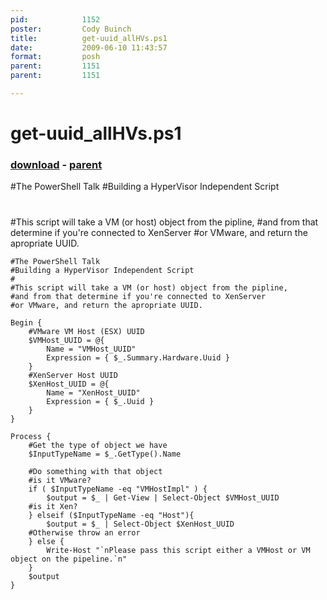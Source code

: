 ```yaml
---
pid:            1152
poster:         Cody Buinch
title:          get-uuid_allHVs.ps1
date:           2009-06-10 11:43:57
format:         posh
parent:         1151
parent:         1151

---
```


# get-uuid_allHVs.ps1

### [download](1152.ps1) - [parent](1151.md)

#The PowerShell Talk
#Building a HyperVisor Independent Script
#
#This script will take a VM (or host) object from the pipline, 
#and from that determine if you're connected to XenServer 
#or VMware, and return the apropriate UUID.

```posh
#The PowerShell Talk
#Building a HyperVisor Independent Script
#
#This script will take a VM (or host) object from the pipline, 
#and from that determine if you're connected to XenServer 
#or VMware, and return the apropriate UUID.

Begin { 
	#VMware VM Host (ESX) UUID
	$VMHost_UUID = @{ 
        Name = "VMHost_UUID" 
        Expression = { $_.Summary.Hardware.Uuid } 
    }
	#XenServer Host UUID
	$XenHost_UUID = @{
		Name = "XenHost_UUID"
		Expression = { $_.Uuid }
	} 
}

Process { 
    #Get the type of object we have
	$InputTypeName = $_.GetType().Name 
    
	#Do something with that object
	#is it VMware?
	if ( $InputTypeName -eq "VMHostImpl" ) { 
        $output = $_ | Get-View | Select-Object $VMHost_UUID 
    #is it Xen?
	} elseif ($InputTypeName -eq "Host"){
		$output = $_ | Select-Object $XenHost_UUID 
	#Otherwise throw an error
	} else { 
        Write-Host "`nPlease pass this script either a VMHost or VM object on the pipeline.`n" 
    }
	$output
}
```
